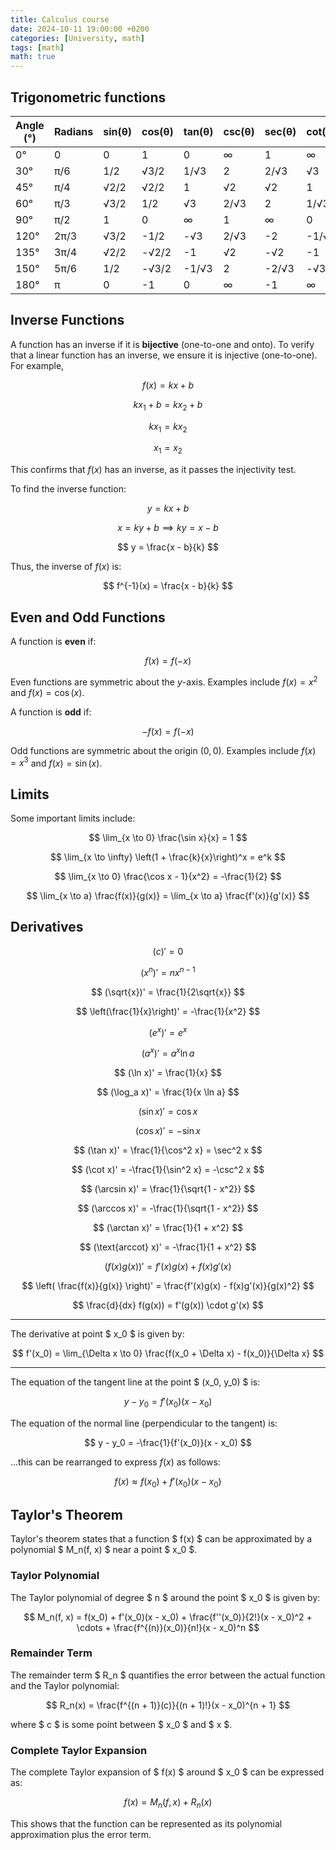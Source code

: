 ```yaml
---
title: Calculus course
date: 2024-10-11 19:00:00 +0200
categories: [University, math]
tags: [math]
math: true
---
```


## Trigonometric functions

| Angle (°) | Radians   | sin(θ)   | cos(θ)   | tan(θ)   | csc(θ)   | sec(θ)   | cot(θ)   |
|-----------|-----------|----------|----------|----------|----------|----------|----------|
| 0°        | 0         | 0        | 1        | 0        | ∞        | 1        | ∞        |
| 30°       | π/6       | 1/2      | √3/2     | 1/√3     | 2        | 2/√3     | √3       |
| 45°       | π/4       | √2/2     | √2/2     | 1        | √2       | √2       | 1        |
| 60°       | π/3       | √3/2     | 1/2      | √3       | 2/√3     | 2        | 1/√3     |
| 90°       | π/2       | 1        | 0        | ∞        | 1        | ∞        | 0        |
| 120°      | 2π/3      | √3/2     | -1/2     | -√3      | 2/√3     | -2       | -1/√3    |
| 135°      | 3π/4      | √2/2     | -√2/2    | -1       | √2       | -√2      | -1       |
| 150°      | 5π/6      | 1/2      | -√3/2    | -1/√3    | 2        | -2/√3    | -√3      |
| 180°      | π         | 0        | -1       | 0        | ∞        | -1       | ∞        |


## Inverse Functions
A function has an inverse if it is **bijective** (one-to-one and onto). To verify that a linear function has an inverse, we ensure it is injective (one-to-one). For example,

$$
f(x) = kx + b
$$

$$
kx_1 + b = kx_2 + b
$$

$$
kx_1 = kx_2 
$$

$$
x_1 = x_2
$$

This confirms that $f(x)$ has an inverse, as it passes the injectivity test.

To find the inverse function:

$$
y = kx + b
$$

$$
x = ky + b \implies ky = x - b
$$

$$
y = \frac{x - b}{k}
$$

Thus, the inverse of $f(x)$ is:

$$
f^{-1}(x) = \frac{x - b}{k}
$$

## Even and Odd Functions
A function is **even** if:

$$
f(x) = f(-x)
$$

Even functions are symmetric about the $y$-axis. Examples include $f(x) = x^2$ and $f(x) = \cos(x)$.

A function is **odd** if:

$$
-f(x) = f(-x)
$$

Odd functions are symmetric about the origin $(0,0)$. Examples include $f(x) = x^3$ and $f(x) = \sin(x)$.

## Limits
Some important limits include:

$$
\lim_{x \to 0} \frac{\sin x}{x} = 1 
$$

$$
\lim_{x \to \infty} \left(1 + \frac{k}{x}\right)^x = e^k 
$$

$$
\lim_{x \to 0} \frac{\cos x - 1}{x^2} = -\frac{1}{2} 
$$

$$
\lim_{x \to a} \frac{f(x)}{g(x)} = \lim_{x \to a} \frac{f'(x)}{g'(x)}
$$

## Derivatives

$$
(c)' = 0 
$$

$$
(x^n)' = nx^{n-1} 
$$

$$
(\sqrt{x})' = \frac{1}{2\sqrt{x}} 
$$

$$
\left(\frac{1}{x}\right)' = -\frac{1}{x^2} 
$$

$$
(e^x)' = e^x
$$

$$
(a^x)' = a^x \ln a
$$

$$
(\ln x)' = \frac{1}{x}
$$

$$
(\log_a x)' = \frac{1}{x \ln a}
$$

$$
(\sin x)' = \cos x 
$$

$$
(\cos x)' = -\sin x
$$

$$
(\tan x)' = \frac{1}{\cos^2 x} = \sec^2 x
$$

$$
(\cot x)' = -\frac{1}{\sin^2 x} = -\csc^2 x
$$

$$
(\arcsin x)' = \frac{1}{\sqrt{1 - x^2}}
$$

$$
(\arccos x)' = -\frac{1}{\sqrt{1 - x^2}}
$$

$$
(\arctan x)' = \frac{1}{1 + x^2}
$$

$$
(\text{arccot} x)' = -\frac{1}{1 + x^2}
$$

$$
(f(x)g(x))' = f'(x)g(x) + f(x)g'(x)
$$

$$
\left( \frac{f(x)}{g(x)} \right)' = \frac{f'(x)g(x) - f(x)g'(x)}{g(x)^2}
$$

$$
\frac{d}{dx} f(g(x)) = f'(g(x)) \cdot g'(x)
$$


---

The derivative at point $ x_0 $ is given by:

$$
f'(x_0) = \lim_{\Delta x \to 0} \frac{f(x_0 + \Delta x) - f(x_0)}{\Delta x}
$$

---

The equation of the tangent line at the point $ (x_0, y_0) $ is:

$$
y - y_0 = f'(x_0)(x - x_0)
$$

The equation of the normal line (perpendicular to the tangent) is:

$$
y - y_0 = -\frac{1}{f'(x_0)}(x - x_0)
$$

...this can be rearranged to express $f(x)$ as follows:

$$
f(x) \approx f(x_0) + f'(x_0)(x - x_0)
$$

## Taylor's Theorem
Taylor's theorem states that a function $ f(x) $ can be approximated by a polynomial $ M_n(f, x) $ near a point $ x_0 $. 

### Taylor Polynomial
The Taylor polynomial of degree $ n $ around the point $ x_0 $ is given by:

$$
M_n(f, x) = f(x_0) + f'(x_0)(x - x_0) + \frac{f''(x_0)}{2!}(x - x_0)^2 + \cdots + \frac{f^{(n)}(x_0)}{n!}(x - x_0)^n
$$

### Remainder Term
The remainder term $ R_n $ quantifies the error between the actual function and the Taylor polynomial:

$$
R_n(x) = \frac{f^{(n + 1)}(c)}{(n + 1)!}(x - x_0)^{n + 1}
$$

where $ c $ is some point between $ x_0 $ and $ x $.

### Complete Taylor Expansion
The complete Taylor expansion of $ f(x) $ around $ x_0 $ can be expressed as:

$$
f(x) = M_n(f, x) + R_n(x)
$$

This shows that the function can be represented as its polynomial approximation plus the error term.
